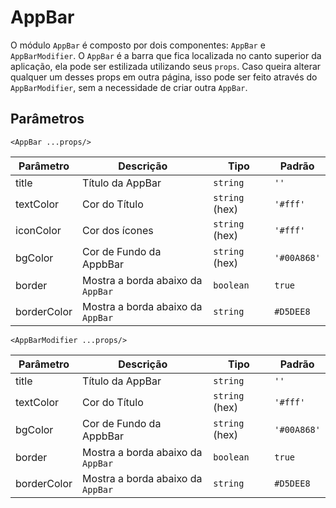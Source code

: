 # AppBar

O módulo `AppBar` é composto por dois componentes: `AppBar` e `AppBarModifier`. O `AppBar` é a barra que fica localizada no canto superior da aplicação, ela pode ser estilizada utilizando seus `props`. Caso queira alterar qualquer um desses props em outra página, isso pode ser feito através do `AppBarModifier`, sem a necessidade de criar outra `AppBar`.

## Parâmetros

`<AppBar ...props/>`

| Parâmetro | Descrição           | Tipo            | Padrão    |
|-----------|---------------------|-----------------|-----------|
| title     | Título da AppBar    | `string`          | `''`        |
| textColor | Cor do Título       | `string` (hex)    | `'#fff'`    |
| iconColor | Cor dos ícones       | `string` (hex)    | `'#fff'`    |
| bgColor   | Cor de Fundo da AppbBar| `string` (hex) | `'#00A868'` |
| border   | Mostra a borda abaixo da `AppBar` | `boolean` | `true` |
| borderColor   | Mostra a borda abaixo da `AppBar` | `string` | `#D5DEE8` |

`<AppBarModifier ...props/>`

| Parâmetro | Descrição                    | Tipo            | Padrão    |
|-----------|------------------------------|-----------------|-----------|
| title     | Título da AppBar    | `string`          | `''`        |
| textColor | Cor do Título       | `string` (hex)    | `'#fff'`    |
| bgColor   | Cor de Fundo da AppbBar| `string` (hex) | `'#00A868'` |
| border   | Mostra a borda abaixo da `AppBar` | `boolean` | `true` |
| borderColor   | Mostra a borda abaixo da `AppBar` | `string` | `#D5DEE8` |
